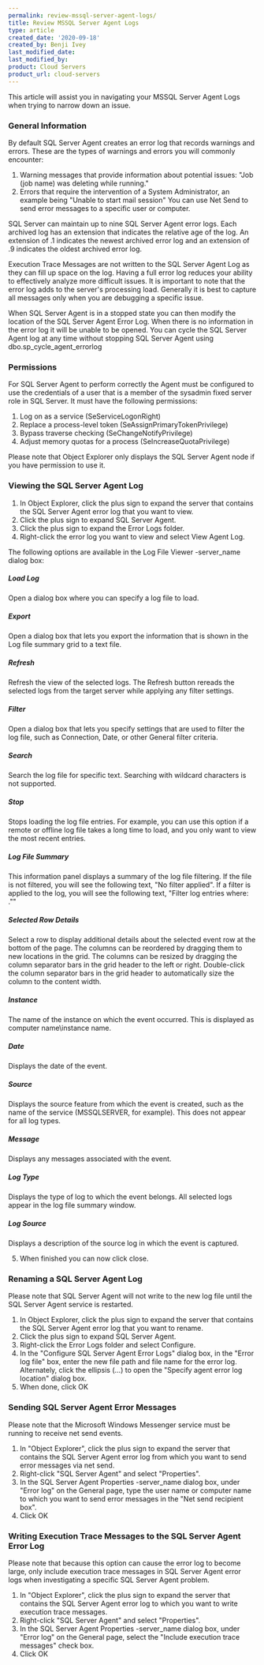 ```yaml
---
permalink: review-mssql-server-agent-logs/
title: Review MSSQL Server Agent Logs
type: article
created_date: '2020-09-18'
created_by: Benji Ivey
last_modified_date:
last_modified_by:
product: Cloud Servers
product_url: cloud-servers
---
```


This article will assist you in navigating your MSSQL Server Agent Logs when trying to narrow down an issue.

### General Information

By default SQL Server Agent creates an error log that records warnings and errors. These are the types of warnings and errors you will commonly encounter:

1. Warning messages that provide information about potential issues: "Job (job name) was deleting while running."
2. Errors that require the intervention of a System Administrator, an example being "Unable to start mail session" You can use Net Send to send error messages to a specific user or computer.

SQL Server can maintain up to nine SQL Server Agent error logs. Each archived log has an extension that indicates the relative age of the log. An extension of .1 indicates the newest archived error log and an extension of .9 indicates the oldest archived error log.

Execution Trace Messages are not written to the SQL Server Agent Log as they can fill up space on the log. Having a full error log reduces your ability to effectively analyze more difficult issues. It is important to note that the error log adds to the server's processing load. Generally it is best to capture all messages only when you are debugging a specific issue. 

When SQL Server Agent is in a stopped state you can then modify the location of the SQL Server Agent Error Log. When there is no information in the error log it will be unable to be opened.  You can cycle the SQL Server Agent log at any time without stopping SQL Server Agent using dbo.sp_cycle_agent_errorlog

### Permissions

For SQL Server Agent to perform correctly the Agent must be configured to use the credentials of a user that is a member of the sysadmin fixed server role in SQL Server. It must have the following permissions:

1. Log on as a service (SeServiceLogonRight)
2. Replace a process-level token (SeAssignPrimaryTokenPrivilege)
3. Bypass traverse checking (SeChangeNotifyPrivilege)
4. Adjust memory quotas for a process (SeIncreaseQuotaPrivilege)

Please note that Object Explorer only displays the SQL Server Agent node if you have permission to use it.

### Viewing the SQL Server Agent Log

1. In Object Explorer, click the plus sign to expand the server that contains the SQL Server Agent error log that you want to view.
2. Click the plus sign to expand SQL Server Agent.
3. Click the plus sign to expand the Error Logs folder.
4. Right-click the error log you want to view and select View Agent Log.

The following options are available in the Log File Viewer -server_name dialog box:

##### Load Log
Open a dialog box where you can specify a log file to load.

##### Export
Open a dialog box that lets you export the information that is shown in the Log file summary grid to a text file.

##### Refresh
Refresh the view of the selected logs. The Refresh button rereads the selected logs from the target server while applying any filter settings.

##### Filter
Open a dialog box that lets you specify settings that are used to filter the log file, such as Connection, Date, or other General filter criteria.

##### Search
Search the log file for specific text. Searching with wildcard characters is not supported.

##### Stop
Stops loading the log file entries. For example, you can use this option if a remote or offline log file takes a long time to load, and you only want to view the most recent entries.

##### Log File Summary
This information panel displays a summary of the log file filtering. If the file is not filtered, you will see the following text, "No filter applied". If a filter is applied to the log, you will see the following text, "Filter log entries where: .""

##### Selected Row Details
Select a row to display additional details about the selected event row at the bottom of the page. The columns can be reordered by dragging them to new locations in the grid. The columns can be resized by dragging the column separator bars in the grid header to the left or right. Double-click the column separator bars in the grid header to automatically size the column to the content width.

##### Instance
The name of the instance on which the event occurred. This is displayed as computer name\instance name.

##### Date
Displays the date of the event.

##### Source
Displays the source feature from which the event is created, such as the name of the service (MSSQLSERVER, for example). This does not appear for all log types.

##### Message
Displays any messages associated with the event.

##### Log Type
Displays the type of log to which the event belongs. All selected logs appear in the log file summary window.

##### Log Source
Displays a description of the source log in which the event is captured.

5. When finished you can now click close.

### Renaming a SQL Server Agent Log

Please note that SQL Server Agent will not write to the new log file until the SQL Server Agent service is restarted.

1. In Object Explorer, click the plus sign to expand the server that contains the SQL Server Agent error log that you want to rename.
2. Click the plus sign to expand SQL Server Agent.
3. Right-click the Error Logs folder and select Configure.
4. In the "Configure SQL Server Agent Error Logs" dialog box, in the "Error log file" box, enter the new file path and file name for the error log. Alternately, click the ellipsis (...) to open the "Specify agent error log location" dialog box.
5. When done, click OK


### Sending SQL Server Agent Error Messages

Please note that the Microsoft Windows Messenger service must be running to receive net send events.

1. In "Object Explorer", click the plus sign to expand the server that contains the SQL Server Agent error log from which you want to send error messages via net send.
2. Right-click "SQL Server Agent" and select "Properties".
3. In the SQL Server Agent Properties -server_name dialog box, under "Error log" on the General page, type the user name or computer name to which you want to send error messages in the "Net send recipient box".
4. Click OK

### Writing Execution Trace Messages to the SQL Server Agent Error Log

Please note that because this option can cause the error log to become large, only include execution trace messages in SQL Server Agent error logs when investigating a specific SQL Server Agent problem.

1. In "Object Explorer", click the plus sign to expand the server that contains the SQL Server Agent error log to which you want to write execution trace messages.
2. Right-click "SQL Server Agent" and select "Properties".
3. In the SQL Server Agent Properties -server_name dialog box, under "Error log" on the General page, select the "Include execution trace messages" check box.
4. Click OK
